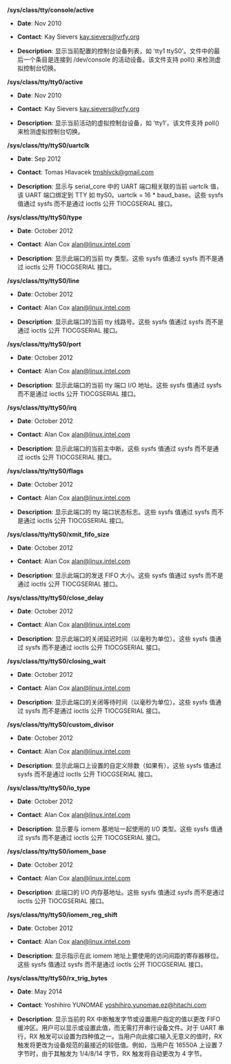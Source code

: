 **/sys/class/tty/console/active**

- **Date**: Nov 2010

- **Contact**: Kay Sievers <kay.sievers@vrfy.org>

- **Description**: 显示当前配置的控制台设备列表，如 'tty1 ttyS0'。文件中的最后一个条目是连接到 /dev/console 的活动设备。该文件支持 poll() 来检测虚拟控制台切换。

**/sys/class/tty/tty0/active**

- **Date**: Nov 2010

- **Contact**: Kay Sievers <kay.sievers@vrfy.org>

- **Description**: 显示当前活动的虚拟控制台设备，如 'tty1'。该文件支持 poll() 来检测虚拟控制台切换。

**/sys/class/tty/ttyS0/uartclk**

- **Date**: Sep 2012

- **Contact**: Tomas Hlavacek <tmshlvck@gmail.com>

- **Description**: 显示与 serial_core 中的 UART 端口相关联的当前 uartclk 值，该 UART 端口绑定到 TTY 如 ttyS0。uartclk = 16 * baud_base。这些 sysfs 值通过 sysfs 而不是通过 ioctls 公开 TIOCGSERIAL 接口。

**/sys/class/tty/ttyS0/type**

- **Date**: October 2012

- **Contact**: Alan Cox <alan@linux.intel.com>

- **Description**: 显示此端口的当前 tty 类型。这些 sysfs 值通过 sysfs 而不是通过 ioctls 公开 TIOCGSERIAL 接口。

**/sys/class/tty/ttyS0/line**

- **Date**: October 2012

- **Contact**: Alan Cox <alan@linux.intel.com>

- **Description**: 显示此端口的当前 tty 线路号。这些 sysfs 值通过 sysfs 而不是通过 ioctls 公开 TIOCGSERIAL 接口。

**/sys/class/tty/ttyS0/port**

- **Date**: October 2012

- **Contact**: Alan Cox <alan@linux.intel.com>

- **Description**: 显示此端口的当前 tty 端口 I/O 地址。这些 sysfs 值通过 sysfs 而不是通过 ioctls 公开 TIOCGSERIAL 接口。

**/sys/class/tty/ttyS0/irq**

- **Date**: October 2012

- **Contact**: Alan Cox <alan@linux.intel.com>

- **Description**: 显示此端口的当前主中断。这些 sysfs 值通过 sysfs 而不是通过 ioctls 公开 TIOCGSERIAL 接口。

**/sys/class/tty/ttyS0/flags**

- **Date**: October 2012

- **Contact**: Alan Cox <alan@linux.intel.com>

- **Description**: 显示此端口的 tty 端口状态标志。这些 sysfs 值通过 sysfs 而不是通过 ioctls 公开 TIOCGSERIAL 接口。

**/sys/class/tty/ttyS0/xmit_fifo_size**

- **Date**: October 2012

- **Contact**: Alan Cox <alan@linux.intel.com>

- **Description**: 显示此端口的发送 FIFO 大小。这些 sysfs 值通过 sysfs 而不是通过 ioctls 公开 TIOCGSERIAL 接口。

**/sys/class/tty/ttyS0/close_delay**

- **Date**: October 2012

- **Contact**: Alan Cox <alan@linux.intel.com>

- **Description**: 显示此端口的关闭延迟时间（以毫秒为单位）。这些 sysfs 值通过 sysfs 而不是通过 ioctls 公开 TIOCGSERIAL 接口。

**/sys/class/tty/ttyS0/closing_wait**

- **Date**: October 2012

- **Contact**: Alan Cox <alan@linux.intel.com>

- **Description**: 显示此端口的关闭等待时间（以毫秒为单位）。这些 sysfs 值通过 sysfs 而不是通过 ioctls 公开 TIOCGSERIAL 接口。

**/sys/class/tty/ttyS0/custom_divisor**

- **Date**: October 2012

- **Contact**: Alan Cox <alan@linux.intel.com>

- **Description**: 显示此端口上设置的自定义除数（如果有）。这些 sysfs 值通过 sysfs 而不是通过 ioctls 公开 TIOCGSERIAL 接口。

**/sys/class/tty/ttyS0/io_type**

- **Date**: October 2012

- **Contact**: Alan Cox <alan@linux.intel.com>

- **Description**: 显示要与 iomem 基地址一起使用的 I/O 类型。这些 sysfs 值通过 sysfs 而不是通过 ioctls 公开 TIOCGSERIAL 接口。

**/sys/class/tty/ttyS0/iomem_base**

- **Date**: October 2012

- **Contact**: Alan Cox <alan@linux.intel.com>

- **Description**: 此端口的 I/O 内存基地址。这些 sysfs 值通过 sysfs 而不是通过 ioctls 公开 TIOCGSERIAL 接口。

**/sys/class/tty/ttyS0/iomem_reg_shift**

- **Date**: October 2012

- **Contact**: Alan Cox <alan@linux.intel.com>

- **Description**: 显示指示在此 iomem 地址上要使用的访问间距的寄存器移位。这些 sysfs 值通过 sysfs 而不是通过 ioctls 公开 TIOCGSERIAL 接口。

**/sys/class/tty/ttyS0/rx_trig_bytes**

- **Date**: May 2014

- **Contact**: Yoshihiro YUNOMAE <yoshihiro.yunomae.ez@hitachi.com>

- **Description**: 显示当前的 RX 中断触发字节或设置用户指定的值以更改 FIFO 缓冲区。用户可以显示或设置此值，而无需打开串行设备文件。对于 UART 串行，RX 触发可以设置为四种值之一。当用户向此接口输入无意义的值时，RX 触发将更改为设备规范的最接近的较低值。例如，当用户在 16550A 上设置 7 字节时，由于其触发为 1/4/8/14 字节，RX 触发将自动更改为 4 字节。